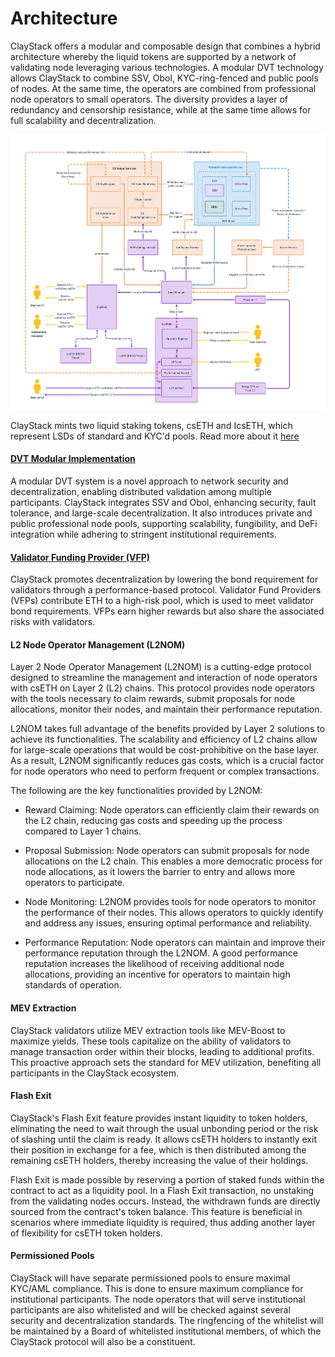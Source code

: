 # Architecture

ClayStack offers a modular and composable design that combines a hybrid architecture whereby the liquid tokens are supported by a network of validating node leveraging various technologies. A modular DVT technology allows ClayStack to combine SSV, Obol, KYC-ring-fenced and public pools of nodes. At the same time, the operators are combined from professional node operators to small operators. The diversity provides a layer of redundancy and censorship resistance, while at the same time allows for full scalability and decentralization.

![cseth](../images/cseth.png)

ClayStack mints two liquid staking tokens, csETH and IcsETH, which represent LSDs of standard and KYC'd pools. Read more about it [here](./csEthAndIcsETH)

#### [DVT Modular Implementation](./dvt)

A modular DVT system is a novel approach to network security and decentralization, enabling distributed validation among multiple participants. ClayStack integrates SSV and Obol, enhancing security, fault tolerance, and large-scale decentralization. It also introduces private and public professional node pools, supporting scalability, fungibility, and DeFi integration while adhering to stringent institutional requirements.

#### [Validator Funding Provider (VFP)](./vfp)

ClayStack promotes decentralization by lowering the bond requirement for validators through a performance-based protocol. Validator Fund Providers (VFPs) contribute ETH to a high-risk pool, which is used to meet validator bond requirements. VFPs earn higher rewards but also share the associated risks with validators.

#### L2 Node Operator Management (L2NOM)

Layer 2 Node Operator Management (L2NOM) is a cutting-edge protocol designed to streamline the management and interaction of node operators with csETH on Layer 2 (L2) chains. This protocol provides node operators with the tools necessary to claim rewards, submit proposals for node allocations, monitor their nodes, and maintain their performance reputation.

L2NOM takes full advantage of the benefits provided by Layer 2 solutions to achieve its functionalities. The scalability and efficiency of L2 chains allow for large-scale operations that would be cost-prohibitive on the base layer. As a result, L2NOM significantly reduces gas costs, which is a crucial factor for node operators who need to perform frequent or complex transactions.

The following are the key functionalities provided by L2NOM:

- Reward Claiming: Node operators can efficiently claim their rewards on the L2 chain, reducing gas costs and speeding up the process compared to Layer 1 chains.

- Proposal Submission: Node operators can submit proposals for node allocations on the L2 chain. This enables a more democratic process for node allocations, as it lowers the barrier to entry and allows more operators to participate.

- Node Monitoring: L2NOM provides tools for node operators to monitor the performance of their nodes. This allows operators to quickly identify and address any issues, ensuring optimal performance and reliability.

- Performance Reputation: Node operators can maintain and improve their performance reputation through the L2NOM. A good performance reputation increases the likelihood of receiving additional node allocations, providing an incentive for operators to maintain high standards of operation.

#### MEV Extraction

ClayStack validators utilize MEV extraction tools like MEV-Boost to maximize yields. These tools capitalize on the ability of validators to manage transaction order within their blocks, leading to additional profits. This proactive approach sets the standard for MEV utilization, benefiting all participants in the ClayStack ecosystem.

#### Flash Exit
ClayStack's Flash Exit feature provides instant liquidity to token holders, eliminating the need to wait through the usual unbonding period or the risk of slashing until the claim is ready. It allows csETH holders to instantly exit their position in exchange for a fee, which is then distributed among the remaining csETH holders, thereby increasing the value of their holdings.

Flash Exit is made possible by reserving a portion of staked funds within the contract to act as a liquidity pool. In a Flash Exit transaction, no unstaking from the validating nodes occurs. Instead, the withdrawn funds are directly sourced from the contract's token balance. This feature is beneficial in scenarios where immediate liquidity is required, thus adding another layer of flexibility for csETH token holders.

#### Permissioned Pools 

ClayStack will have separate permissioned pools to ensure maximal KYC/AML compliance. This is done to ensure maximum compliance for institutional participants. The node operators that will serve institutional participants are also whitelisted and will be checked against several security and decentralization standards. The ringfencing of the whitelist will be maintained by a Board of whitelisted institutional members, of which the ClayStack protocol will also be a constituent. 
